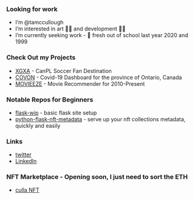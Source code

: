 ### Looking for work
- I’m @tamccullough
- I’m interested in art 🧑‍🎨 and development 🧑‍💻
- I’m currently seeking work - 🌱 fresh out of school last year 2020 and 1999
### Check Out my Projects
- [XGXA](https://www.xgxa.ca/) - CanPL Soccer Fan Destination 
- [COVON](https://www.duub.ca/covid) - Covid-19 Dashboard for the province of Ontario, Canada
- [MOVIEEZE](https://www.duub.ca/movieeze) - Movie Recommender for 2010-Present

### Notable Repos for Beginners
- [flask-wip](https://github.com/tamccullough/flask-wip) - basic flask site setup
- [python-flask-nft-metadata](https://github.com/tamccullough/python-flask-nft-metadata) - serve up your nft collections metadata, quickly and easily

### Links

- [twitter](https://twitter.com/tamccullough)
- [LinkedIn](https://www.linkedin.com/in/tamccullough/)

### NFT Marketplace - Opening soon, I just need to sort the ETH

- [culla NFT](https://opensea.io/accounts/culla)

<!---
I love this ✨ special ✨ repository!
--->
